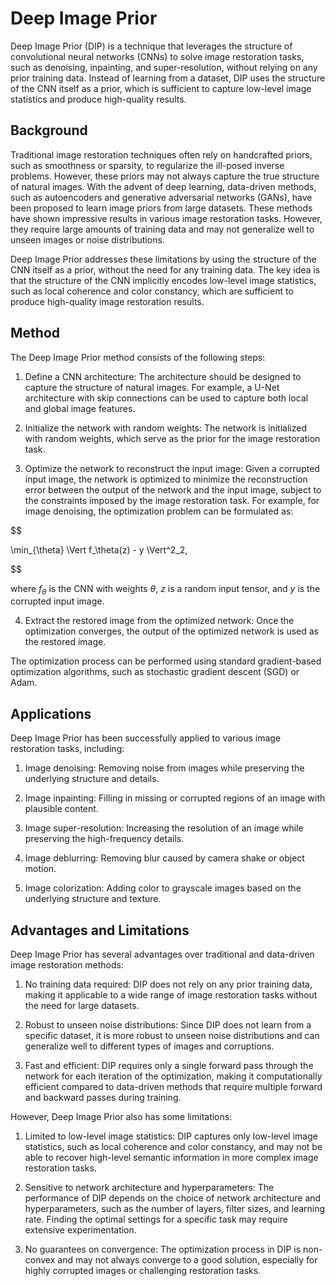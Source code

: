 # Deep Image Prior

Deep Image Prior (DIP) is a technique that leverages the structure of convolutional neural networks (CNNs) to solve image restoration tasks, such as denoising, inpainting, and super-resolution, without relying on any prior training data. Instead of learning from a dataset, DIP uses the structure of the CNN itself as a prior, which is sufficient to capture low-level image statistics and produce high-quality results.

## Background

Traditional image restoration techniques often rely on handcrafted priors, such as smoothness or sparsity, to regularize the ill-posed inverse problems. However, these priors may not always capture the true structure of natural images. With the advent of deep learning, data-driven methods, such as autoencoders and generative adversarial networks (GANs), have been proposed to learn image priors from large datasets. These methods have shown impressive results in various image restoration tasks. However, they require large amounts of training data and may not generalize well to unseen images or noise distributions.

Deep Image Prior addresses these limitations by using the structure of the CNN itself as a prior, without the need for any training data. The key idea is that the structure of the CNN implicitly encodes low-level image statistics, such as local coherence and color constancy, which are sufficient to produce high-quality image restoration results.

## Method

The Deep Image Prior method consists of the following steps:

1. Define a CNN architecture: The architecture should be designed to capture the structure of natural images. For example, a U-Net architecture with skip connections can be used to capture both local and global image features.

2. Initialize the network with random weights: The network is initialized with random weights, which serve as the prior for the image restoration task.

3. Optimize the network to reconstruct the input image: Given a corrupted input image, the network is optimized to minimize the reconstruction error between the output of the network and the input image, subject to the constraints imposed by the image restoration task. For example, for image denoising, the optimization problem can be formulated as:

   
$$

   \min_{\theta} \Vert f_\theta(z) - y \Vert^2_2,
   
$$


   where $f_\theta$ is the CNN with weights $\theta$, $z$ is a random input tensor, and $y$ is the corrupted input image.

4. Extract the restored image from the optimized network: Once the optimization converges, the output of the optimized network is used as the restored image.

The optimization process can be performed using standard gradient-based optimization algorithms, such as stochastic gradient descent (SGD) or Adam.

## Applications

Deep Image Prior has been successfully applied to various image restoration tasks, including:

1. Image denoising: Removing noise from images while preserving the underlying structure and details.

2. Image inpainting: Filling in missing or corrupted regions of an image with plausible content.

3. Image super-resolution: Increasing the resolution of an image while preserving the high-frequency details.

4. Image deblurring: Removing blur caused by camera shake or object motion.

5. Image colorization: Adding color to grayscale images based on the underlying structure and texture.

## Advantages and Limitations

Deep Image Prior has several advantages over traditional and data-driven image restoration methods:

1. No training data required: DIP does not rely on any prior training data, making it applicable to a wide range of image restoration tasks without the need for large datasets.

2. Robust to unseen noise distributions: Since DIP does not learn from a specific dataset, it is more robust to unseen noise distributions and can generalize well to different types of images and corruptions.

3. Fast and efficient: DIP requires only a single forward pass through the network for each iteration of the optimization, making it computationally efficient compared to data-driven methods that require multiple forward and backward passes during training.

However, Deep Image Prior also has some limitations:

1. Limited to low-level image statistics: DIP captures only low-level image statistics, such as local coherence and color constancy, and may not be able to recover high-level semantic information in more complex image restoration tasks.

2. Sensitive to network architecture and hyperparameters: The performance of DIP depends on the choice of network architecture and hyperparameters, such as the number of layers, filter sizes, and learning rate. Finding the optimal settings for a specific task may require extensive experimentation.

3. No guarantees on convergence: The optimization process in DIP is non-convex and may not always converge to a good solution, especially for highly corrupted images or challenging restoration tasks.
